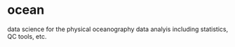 # ocean
data science for the physical oceanography data analyis including statistics, QC tools, etc.
